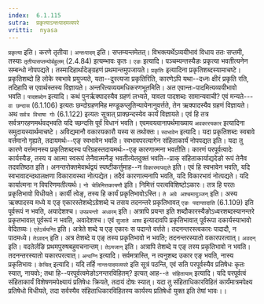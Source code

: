 ```yaml
---
index:  6.1.115
sutra:  प्रकृत्याऽन्तःपादमव्यपरे
vritti:  nyasa
---
```


`प्रकृत्या` इति। करणे तृतीया। `अन्तःपादम्` इति। सप्तम्यन्तमेतत्। विभक्त्यर्थेऽव्ययीभावं विधाय ततः सप्तमी, तस्याः `तृतीयासप्तम्योर्बहुलम्` (2.4.84) इत्यम्भावः कृतः। `एङः` इत्यादि। पञ्चम्यन्तस्यैङः प्रकृत्या भवतीत्यनेन सम्बन्धो नोपपद्यते। तस्मादिहार्थादेङ्ग्रहणं प्रथमान्तमुपजायते। `प्रकृतिः` इत्यादिना प्रकृतिशब्दस्यामाचष्टे। प्रकृतिशब्दो हि लोके स्वभावे प्रयुज्यते, यता--दुस्त्यजा प्रकृतिरिति, कारणेऽपि यथा--दध्नः क्षीरं प्रकृति रति, तदिहापि स एवार्थस्तस्य विज्ञायते। अन्तरित्यव्ययमधिकरणभूतमिति। अत एवान्तः-पादमित्यव्ययीभावो भवति। `पादशब्देन` इत्यादि। कथं पुनर्ऋक्पादस्यैव ग्रहणं लभ्यते, यावता पादशब्दः सामान्यवाची? एवं मन्यते---`वा छन्दास` (6.1.106) इत्यतः छन्दोग्रहणमिह मण्डूकप्लुतिन्यायेनानुवर्त्तते, तेन ऋक्पादस्यैव ग्रहणं विज्ञायते। अथ `सर्वत्र विभाषा गोः` (6.1.122) इत्यतः सूत्रात् प्राक्छन्दस्येव कार्यं विज्ञायते। एवं हि तत्र सर्वत्रगरहणमर्थवद्भवति यदि च्छन्दसि पूर्वं विधानं भवति। एवमवयवानापर्थमाख्याय `अवकारयकार` इत्यादिना समुदायस्यार्थमाचष्टे। अविद्यमानौ वकारयकारौ यस्य स तथोक्तः। `स्वभावेन` इत्यादि। यदा प्रकृतिशब्दः स्वबावे वर्त्तमानो गृह्यते, तदायमर्थः--एङ् स्वभावेन भवति। स्वभावपरत्यागेन संहिताकार्यं नोपपद्यत इति। यदा तु कारणे वर्त्तमानस्य प्रकृतिशब्दस्य परिग्रहस्तदायमर्थः--एङ् कारणात्मना भवतीति। कारणं परपूर्वत्वादेः कार्यस्यैङ, तस्य य आत्मा स्वरूपं तेनैवात्मनैङ् भवतीत्येतदुक्तं भवति--प्राक् संहिताकार्याद्यदेङो रूपं तेनैव तदवतिष्ठत इति। अनन्तरोक्तमेवार्थद्वयं स्पष्टीकर्त्तुमाह--न `विकारमापद्यते` इति। एवं हि स्वभावेन भवति, यदि स्वभावादन्दथालक्षणा विकारावस्था नोत्पद्येत। तदैवं कारणात्मनापि भवति, यदि विकारभावं नोत्पद्यते। यदि कार्यात्मना न विपरिणमतीत्यर्थः। `नो चेन्निमित्तकायणौ` इति। निमित्तं परत्वविशिष्टोऽकारः। तत्र हि परतः प्रकृतिभावो विधीयते। कार्यी त्वेङ्, तस्य हि कार्यं प्रकृतिभावोऽस्ति। `ते अग्रे अश्चमायुञ्जन्` इति। अस्य ऋक्पादस्य मध्ये य एङ् एकारस्तेशब्देऽग्रेशब्दे च तसय तदनन्तरे प्रकृतिभावत् `एङः पदान्तादाति` (6.1.109) इति पूर्वरूपं न भवति, अयादेशश्च। `उपप्रयन्तो अध्वरम्` इति। अत्रापि प्रयन्त इति शब्दौकारस्यैङोऽध्वरशब्दस्यानन्तरे प्रकृतभावात् पूर्वरूपं न भवति, अवादेशश्च। एवं `सुजाते अश्व` इत्यादावपि प्रकृतिभावात् पूर्वरूपा दकार्यस्याभावो वेदितव्यः।
`एतेऽर्चयन्ति` इति। अत्रेते शब्दे य एङ् एकारः स पदान्ते वर्त्तते। तदनन्तरस्त्वकारः पादादौ, न पादमध्ये। `तेऽवदन्` इति। अत्र तेशब्दे य एङ् तस्य प्रकृतिभावो न भवति; तदनन्तरस्यातो वकारपरत्वात्। `अवदन्` इति। वदतेर्लङि प्रथमपुरुषबहुवचनान्तम्। `तेऽयजान्` इति। अत्रापि तेशब्दे य एङ् तस्य प्रकृतिभावो न भवति। तदनन्तरस्यातो यकारपरत्वात्। `अन्वग्नि` इत्यादि। सर्वमत्रास्ति, न त्वनुशब्द उकार एङ् भवति, नास्य प्रकृतिभावः।
`केचित्` इत्यादि। यदि तर्हि `नान्तःपादमव्यपरे` इति सूत्रं पठन्ति, एवं सति परपूर्वस्यैव प्रतिषेधः कृतः स्यात्, नायवोः; तथा हि--परपूर्वत्वमेङोऽनन्तरविहितम्? इत्यत् आह--`ते संहितायाम्` इत्यादि। यदि परपूर्वत्वं संहिताकार्यं विशेषणमपेक्ष्यायं प्रतिषेधः क्रियते, तदायं दोषः स्यात्। यदा तु संहिताधिकारविहितं कार्यंमात्रमपेक्ष्य प्रतिषेधो विधीयते, तदा सर्वस्यैव संहिताधिकारविहितस्य कार्यस्य प्रतिषेधो युक्त इति तेषां भावः।।

